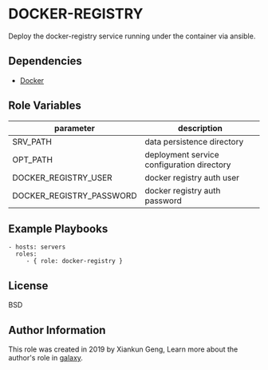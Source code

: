 DOCKER-REGISTRY
=========

Deploy the docker-registry service running under the container via ansible.

Dependencies
------------

- [Docker](https://github.com/gengxiankun-galaxy/docker)

Role Variables
--------------

parameter | description
------------ | -------------
SRV_PATH | data persistence directory
OPT_PATH | deployment service configuration directory
DOCKER_REGISTRY_USER | docker registry auth user
DOCKER_REGISTRY_PASSWORD | docker registry auth password


Example Playbooks
----------------

    - hosts: servers
      roles:
         - { role: docker-registry }

License
-------

BSD

Author Information
------------------

This role was created in 2019 by Xiankun Geng, Learn more about the author's role in [galaxy](https://galaxy.ansible.com/gengxiankun).